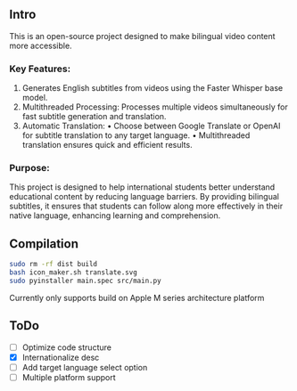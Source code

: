## Intro

This is an open-source project designed to make bilingual video content more accessible.

### Key Features:

1.	Generates English subtitles from videos using the Faster Whisper base model.
2.	Multithreaded Processing: Processes multiple videos simultaneously for fast subtitle generation and translation.
3.	Automatic Translation:
•	Choose between Google Translate or OpenAI for subtitle translation to any target language.
•	Multithreaded translation ensures quick and efficient results.

### Purpose:

This project is designed to help international students better understand educational content by reducing language barriers. 
By providing bilingual subtitles, it ensures that students can follow along more effectively in their native language, enhancing learning and comprehension.

## Compilation

```sh
sudo rm -rf dist build
bash icon_maker.sh translate.svg
sudo pyinstaller main.spec src/main.py
```

Currently only supports build on Apple M series architecture platform

## ToDo

- [ ] Optimize code structure
- [x] Internationalize desc
- [ ] Add target language select option
- [ ] Multiple platform support
